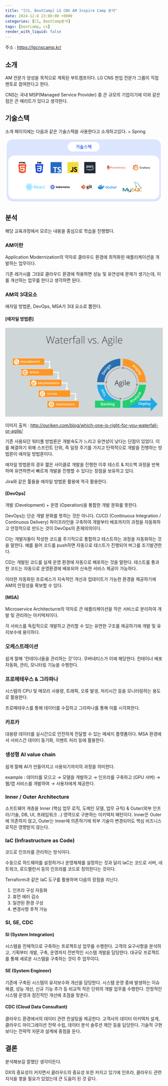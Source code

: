 ```yaml
---
title: "[CS, BootCamp] LG CNS AM Inspire Camp 분석"
date: 2024-12-8 23:00:00 +0900
categories: [CS, BootCamp분석]
tags: [bootcamp, cs]
render_with_liquid: false
---
```


주소 : https://lgcnscamp.kr/

## 소개

AM 전문가 양성을 목적으로 계획된 부트캠프이다.
LG CNS 현업 전문가 그룹이 직접 멘토로 참여한다고 한다.

CNS는 국내 MSP(Managed Service Provider) 중 큰 규모의 기업이기에 이와 같은 점은 큰 매리트가 있다고 생각한다.

## 기술스택

소개 페이지에는 다음과 같은 기술스택을 사용한다고 소개하고있다. + Spring

<img src="/assets/img/CS/bootcamp/241208/cns_teckstack.png" alt="cns_techstack.png">

## 분석

해당 교육과정에서 모르는 내용을 중심으로 학습을 진행했다.

### AM이란

Application Modernization의 약자로 클라우드 환경에 최적화된 애플리케이션을 개발하는 업무이다.

기존 레거시를 그대로 클라우드 환경에 적용하면 성능 및 유연성에 문제가 생기는데, 이를 개선하는 업무를 한다고 생각하면 된다.

### AM의 3대요소

애자일 방법론, DevOps, MSA가 3대 요소로 뽑힌다.

#### [애자일 방법론]

<img src="/assets/img/CS/bootcamp/241208/waterfall_agile.png" alt="waterfall vs agile">

이미지 출처 : http://ouriken.com/blog/which-one-is-right-for-you-waterfall-or-agile/

기존 사용되던 워터폴 방법론은 개발속도가 느리고 유연성이 낮다는 단점이 있었다.
이를 해결하기 위해 스프린트 단위, 즉 일정 주기를 가지고 탄력적으로 개발을 진행하는 방법론이 애자일 방법론이다.

애자일 방법론의 경우 짧은 사이클로 개발을 진행한 이후 테스트 & 피드백 과정을 반복하며 유연하면서 빠르게 개발을 진행할 수 있다는 장점을 보유하고 있다.

Jira와 같은 툴들을 애자일 방법론 활용에 적극 활용한다.

#### [DevOps]

개발 (Development) + 운영 (Operation)을 통합한 개발 문화를 뜻한다.

DevOps는 단순 개발 문화를 뜻하는 것은 아니다. CI/CD (Continuous Integration / Continuous Delivery) 파이프라인을 구축하여 개발부터 배포까지의 과정을 자동화하고 안정적으로 만드는 것이 DevOps의 존재의의이다.

CI는 개발자들이 작성한 코드를 주기적으로 통합하고 테스트하는 과정을 자동화하는 것을 말한다. 
예를 들어 코드를 push하면 자동으로 테스트가 진행되어 버그를 조기발견한다.

CD는 개발된 코드를 실제 운영 환경에 자동으로 배포하는 것을 말한다. 테스트를 통과한 코드는 자동으로 운영환경에 배포되어 신속한 서비스 제공이 가능하다.

이러한 자동화된 프로세스가 지속적인 개선과 업데이트가 가능한 환경을 제공하기에 AM의 안정성을 확보할 수 있다.

#### [MSA]

Microservice Architecturre의 약자로 큰 애플리케이션을 작은 서비스로 분리하여 개발 및 관리하는 아키텍처이다.

각 서비스를 독립적으로 개발하고 관리할 수 있는 유연한 구조를 제공하기에 개발 및 유지보수에 용이하다.

### 오케스트레이션

쉽게 말해 '컨테이너들을 관리하는 것'이다. 쿠버네티스가 이에 해당한다. 컨테이너 배포 자동화, 관리, 모니터링 기능을 수행한다.

### 프로메테우스 & 그라파나

시스템의 CPU 및 메모리 사용량, 트래픽, 오류 발생, 처리시간 등을 모니터링하는 용도로 활용한다.

프로메테우스를 통해 데이터를 수집하고 그라파나를 통해 이를 시각화한다.

### 카프카

대용량 데이터를 실시간으로 안전하게 전달할 수 있는 메세지 플랫폼이다. MSA 환경에서 서비스간 데이터 동기화, 이벤트 처리 등에 활용한다.

### 생성형 AI value chain

쉽게 말해 AI가 만들어지고 사용되기까지의 과정을 의미한다.

example : 데이터를 모으고 → 모델을 개발하고 → 인프라를 구축하고 (GPU 서버) → 웹/앱 서비스를 개발하여 → 사용자에게 제공한다.

### Inner / Outer Architecture

소프트웨어 게층을 Inner (핵심 업무 로직, 도메인 모델, 업무 규칙) & Outer(외부 인프라/기술, DB, UI, 프레임워크 ..) 영역으로 구분하는 아키텍처 패턴이다.
Inner은 Outer에 의존하지 않고, Outer는 Inner에 의존하기에 외부 기술이 변경되어도 핵심 비즈니스 로직은 영향받지 않는다.


### IaC (Infrastructure as Code)

코드로 인프라를 관리하는 방식이다.

수동으로 하드웨어를 설정하거나 운영체제를 설정하는 것과 달리 IaC는 코드로 서버, 네트워크, 로드밸런서 등의 인프라를 코드로 정의한다는 것이다.

Terraform과 같은 IaC 도구를 활용하며 다음의 장점을 지닌다.

1. 인프라 구성 자동화
2. 휴먼 에러 감소
3. 일관된 환경 구성
4. 변경사항 추적 가능

### SI, SE, CDC

#### SI (System Integration)

시스템을 전체적으로 구축하는 프로젝트성 업무를 수행한다. 
고객의 요구사항을 분석하고, 기획부터 개발, 구축, 운영까지 전반적인 시스템 개발을 담당한다.
대규모 프로젝트를 통해 새로운 시스템을 구축하는 것이 주 업무이다.

#### SE (System Engineer)

기존에 구축된 시스템의 유지보수와 개선을 담당한다. 
시스템 운영 중에 발생하는 이슈 해결, 성능 개선, 신규 기능 추가 등 비교적 작은 단위의 개발 업무를 수행한다. 
안정적인 시스템 운영과 점진적인 개선에 초점을 맞춘다.

#### CDC (Cloud Data Consultant)

클라우드 환경에서의 데이터 관련 컨설팅을 제공한다. 
고객사의 데이터 아키텍처 설계, 클라우드 마이그레이션 전략 수립, 데이터 분석 솔루션 제안 등을 담당한다. 
기술적 구현보다는 전략적 자문과 설계에 중점을 둔다.

## 결론

분석해보길 잘했단 생각이든다.

DX의 중요성이 커지면서 클라우드의 중요성 또한 커지고 있기에 인프라, 클라우드 관련 지식을 쌓을 필요가 있었는데 큰 도움이 된 것 같다.
